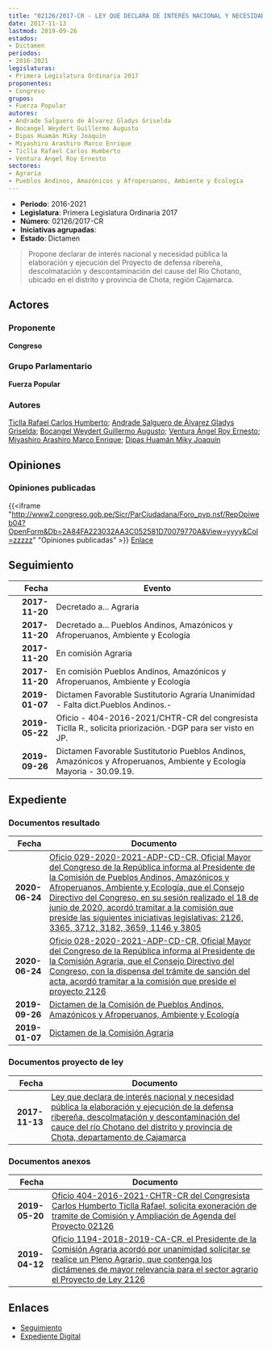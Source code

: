 ```yaml
---
title: "02126/2017-CR - LEY QUE DECLARA DE INTERÉS NACIONAL Y NECESIDAD PÚBLICA LA ELABORACIÓN Y EJECUCIÓN DE LA DEFENSA RIBEREÑA, DESCOLMATACIÓN Y DESCONTAMINACIÓN DEL CAUCE DEL RÍO CHOTANO DEL DISTRITO Y PROVINCIA DE CHOTA DEPARTAMENTO DE CAJAMARCA"
date: 2017-11-13
lastmod: 2019-09-26
estados:
- Dictamen
periodos:
- 2016-2021
legislaturas:
- Primera Legislatura Ordinaria 2017
proponentes:
- Congreso
grupos:
- Fuerza Popular
autores:
- Andrade Salguero de Álvarez Gladys Griselda
- Bocangel Weydert Guillermo Augusto
- Dipas Huamán Miky Joaquín
- Miyashiro Arashiro Marco Enrique
- Ticlla Rafael Carlos Humberto
- Ventura Ángel Roy Ernesto
sectores:
- Agraria
- Pueblos Andinos, Amazónicos y Afroperuanos, Ambiente y Ecología
---
```

- **Periodo**: 2016-2021
- **Legislatura**: Primera Legislatura Ordinaria 2017
- **Número**: 02126/2017-CR
- **Iniciativas agrupadas**: 
- **Estado**: Dictamen

> Propone declarar de interés nacional y necesidad pública la elaboración y ejecución del Proyecto de defensa ribereña, descolmatación y descontaminación del cause del Río Chotano, ubicado en el distrito y provincia de Chota, región Cajamarca.


## Actores

### Proponente

**Congreso**

### Grupo Parlamentario

**Fuerza Popular**

### Autores

[Ticlla Rafael Carlos Humberto](mailto:mailto:cticlla@congreso.gob.pe); [Andrade Salguero de Álvarez Gladys Griselda](mailto:mailto:gandrade@congreso.gob.pe); [Bocangel Weydert Guillermo Augusto](mailto:mailto:gbocangel@congreso.gob.pe); [Ventura Ángel Roy Ernesto](mailto:mailto:rventura@congreso.gob.pe); [Miyashiro Arashiro Marco Enrique](mailto:mailto:mmiyashiro@congreso.gob.pe); [Dipas Huamán Miky Joaquín](mailto:mailto:mdipas@congreso.gob.pe)

## Opiniones

### Opiniones publicadas

{{<iframe "http://www2.congreso.gob.pe/Sicr/ParCiudadana/Foro_pvp.nsf/RepOpiweb04?OpenForm&Db=2A84FA223032AA3C052581D70079770A&View=yyyy&Col=zzzzz" "Opiniones publicadas" >}}
[Enlace](http://www2.congreso.gob.pe/Sicr/ParCiudadana/Foro_pvp.nsf/RepOpiweb04?OpenForm&Db=2A84FA223032AA3C052581D70079770A&View=yyyy&Col=zzzzz)


## Seguimiento

| Fecha | Evento |
|------:|--------|
| **2017-11-20** | Decretado a... Agraria |
| **2017-11-20** | Decretado a... Pueblos Andinos, Amazónicos y Afroperuanos, Ambiente y Ecología |
| **2017-11-20** | En comisión Agraria |
| **2017-11-20** | En comisión Pueblos Andinos, Amazónicos y Afroperuanos, Ambiente y Ecología |
| **2019-01-07** | Dictamen Favorable Sustitutorio Agraria Unanimidad - Falta dict.Pueblos Andinos.- |
| **2019-05-22** | Oficio - 404-2016-2021/CHTR-CR del congresista Ticlla R., solicita priorización.-DGP para ser visto en JP. |
| **2019-09-26** | Dictamen Favorable Sustitutorio Pueblos Andinos, Amazónicos y Afroperuanos, Ambiente y Ecología Mayoria - 30.09.19. |

## Expediente

### Documentos resultado

| Fecha | Documento |
|------:|-----------|
| **2020-06-24** | [Oficio 029-2020-2021-ADP-CD-CR, Oficial Mayor del Congreso de la República informa al Presidente de la Comisión de Pueblos Andinos, Amazónicos y Afroperuanos, Ambiente y Ecología, que el Consejo Directivo del Congreso, en su sesión realizado el 18 de junio de 2020, acordó tramitar a la comisión que preside las siguientes iniciativas legislativas: 2126, 3365, 3712, 3182, 3659, 1146 y 3805](http://www.leyes.congreso.gob.pe/Documentos/2016_2021/Oficios/Oficialia_Mayor/OFICIO-029-2020-2021-ADP-CD-CR.pdf) |
| **2020-06-24** | [Oficio 028-2020-2021-ADP-CD-CR, Oficial Mayor del Congreso de la República informa al Presidente de la Comisión Agraria, que el Consejo Directivo del Congreso, con la dispensa del trámite de sanción del acta, acordó tramitar a la comisión que preside el proyecto 2126](http://www.leyes.congreso.gob.pe/Documentos/2016_2021/Oficios/Oficialia_Mayor/OFICIO-028-2020-2021-ADP-CD-CF.pdf) |
| **2019-09-26** | [Dictamen de la Comisión de Pueblos Andinos, Amazónicos y Afroperuanos, Ambiente y Ecología](http://www.leyes.congreso.gob.pe/Documentos/2016_2021/Dictamenes/Proyectos_de_Ley/02126DC19MAY20190926.pdf) |
| **2019-01-07** | [Dictamen de la Comisión Agraria](http://www.leyes.congreso.gob.pe/Documentos/2016_2021/Dictamenes/Proyectos_de_Ley/02126DC01MAY20190107.pdf) |

### Documentos proyecto de ley

| Fecha | Documento |
|------:|-----------|
| **2017-11-13** | [Ley que declara de interés nacional y necesidad pública la elaboración y ejecución de la defensa ribereña, descolmatación y descontaminación del cauce del río Chotano del distrito y provincia de Chota, departamento de Cajamarca](http://www.leyes.congreso.gob.pe/Documentos/2016_2021/Proyectos_de_Ley_y_de_Resoluciones_Legislativas/PL0212620171113..pdf) |

### Documentos anexos

| Fecha | Documento |
|------:|-----------|
| **2019-05-20** | [Oficio 404-2016-2021-CHTR-CR del Congresista Carlos Humberto Ticlla Rafael, solicita exoneración de tramite de Comisión y Ampliación de Agenda del Proyecto 02126](http://www.leyes.congreso.gob.pe/Documentos/2016_2021/Oficios/Congresistas/OFICIO-404-2016-2021-CHTR-CR.pdf) |
| **2019-04-12** | [Oficio 1194-2018-2019-CA-CR, el Presidente de la Comisión Agraria acordó por unanimidad solicitar se realice un Pleno Agrario, que contenga los dictámenes de mayor relevancia para el sector agrario el Proyecto de Ley 2126](http://www.leyes.congreso.gob.pe/Documentos/2016_2021/Oficios/Comisiones_Ordinarias/OFICIO-1194-2018-2019-CA-CR.pdf) |

## Enlaces

- [Seguimiento](http://www2.congreso.gob.pe/Sicr/TraDocEstProc/CLProLey2016.nsf/f7fff46988ca05b1052578e100829cc7/26ec9518e31ec1a9052581d700772b3d?OpenDocument)
- [Expediente Digital](http://www2.congreso.gob.pe/Sicr/TraDocEstProc/Expvirt_2011.nsf/visbusqptramdoc1621/02126?opendocument)

